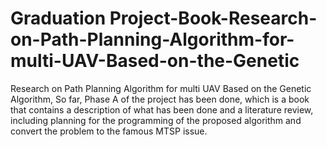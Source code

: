 # Graduation Project-Book-Research-on-Path-Planning-Algorithm-for-multi-UAV-Based-on-the-Genetic
Research on Path Planning Algorithm for multi UAV Based on the Genetic Algorithm, So far, Phase A of the project has been done, which is a book that contains a description of what has been done and a literature review, including planning for the programming of the proposed algorithm and convert the problem to the famous MTSP issue. 
